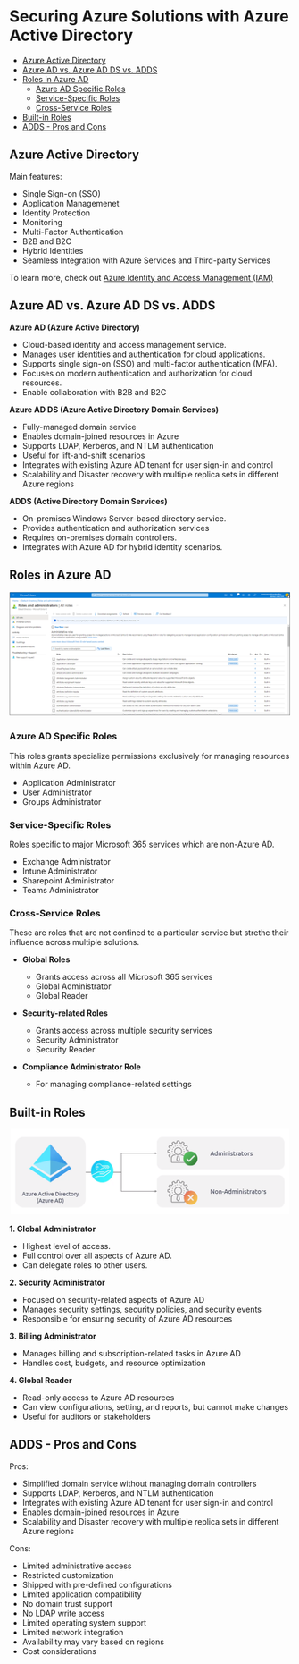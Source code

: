 
# Securing Azure Solutions with Azure Active Directory


- [Azure Active Directory](#azure-active-directory)
- [Azure AD vs. Azure AD DS vs. ADDS](#azure-ad-vs-azure-ad-ds-vs-adds)
- [Roles in Azure AD](#roles-in-azure-ad)
    - [Azure AD Specific Roles](#azure-ad-specific-roles)
    - [Service-Specific Roles](#service-specific-roles)
    - [Cross-Service Roles](#cross-service-roles)
- [Built-in Roles](#built-in-roles)
- [ADDS - Pros and Cons](#adds---pros-and-cons)





## Azure Active Directory 

Main features:

- Single Sign-on (SSO) 
- Application Managemenet 
- Identity Protection 
- Monitoring 
- Multi-Factor Authentication 
- B2B and B2C 
- Hybrid Identities 
- Seamless Integration with Azure Services and Third-party Services 

To learn more, check out [Azure Identity and Access Management (IAM)](110_azure_iam.md)


## Azure AD vs. Azure AD DS vs. ADDS

**Azure AD (Azure Active Directory)**
- Cloud-based identity and access management service.
- Manages user identities and authentication for cloud applications.
- Supports single sign-on (SSO) and multi-factor authentication (MFA).
- Focuses on modern authentication and authorization for cloud resources.
- Enable collaboration with B2B and B2C

**Azure AD DS (Azure Active Directory Domain Services)**
- Fully-managed domain service 
- Enables domain-joined resources in Azure 
- Supports LDAP, Kerberos, and NTLM authentication 
- Useful for lift-and-shift scenarios  
- Integrates with existing Azure AD tenant for user sign-in and control
- Scalability and Disaster recovery with multiple replica sets in different Azure regions

**ADDS (Active Directory Domain Services)**
- On-premises Windows Server-based directory service.
- Provides authentication and authorization services 
- Requires on-premises domain controllers.
- Integrates with Azure AD for hybrid identity scenarios.

## Roles in Azure AD 


![](../../Images/azure-active-directory-roless-with-border.png)


### Azure AD Specific Roles

This roles grants specialize permissions exclusively for managing resources within Azure AD. 

- Application Administrator
- User Administrator
- Groups Administrator

### Service-Specific Roles

Roles specific to major Microsoft 365 services which are non-Azure AD. 

- Exchange Administrator
- Intune Administrator
- Sharepoint Administrator
- Teams Administrator

### Cross-Service Roles 

These are roles that are not confined to a particular service but strethc their influence across multiple solutions.

- **Global Roles**
    - Grants access across all Microsoft 365 services
    - Global Administrator 
    - Global Reader 

- **Security-related Roles**
    - Grants access across multiple security services
    - Security Administrator 
    - Security Reader   

- **Compliance Administrator Role**
    - For managing compliance-related settings

## Built-in Roles 

<p align=center>
<img width=500 src="../../Images/azure-builtin-rolesss.png" >
</p>


**1. Global Administrator**
- Highest level of access.
- Full control over all aspects of Azure AD.
- Can delegate roles to other users.

**2. Security Administrator**
- Focused on security-related aspects of Azure AD 
- Manages security settings, security policies, and security events 
- Responsible for ensuring security of Azure AD resources

**3. Billing Administrator**
- Manages billing and subscription-related tasks in Azure AD 
- Handles cost, budgets, and resource optimization

**4. Global Reader**
- Read-only access to Azure AD resources 
- Can view configurations, setting, and reports, but cannot make changes 
- Useful for auditors or stakeholders 

## ADDS - Pros and Cons 

Pros:

- Simplified domain service without managing domain controllers 
- Supports LDAP, Kerberos, and NTLM authentication 
- Integrates with existing Azure AD tenant for user sign-in and control
- Enables domain-joined resources in Azure 
- Scalability and Disaster recovery with multiple replica sets in different Azure regions

Cons: 

- Limited administrative access 
- Restricted customization 
- Shipped with pre-defined configurations 
- Limited application compatibility 
- No domain trust support 
- No LDAP write access 
- Limited operating system support 
- Limited network integration 
- Availability may vary based on regions 
- Cost considerations 

